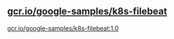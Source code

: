 
[gcr.io/google-samples/k8s-filebeat](https://hub.docker.com/r/anjia0532/google-samples.k8s-filebeat/tags/)
-----


[gcr.io/google-samples/k8s-filebeat:1.0](https://hub.docker.com/r/anjia0532/google-samples.k8s-filebeat/tags/)



